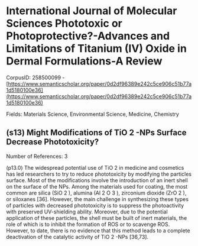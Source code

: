 # International Journal of Molecular Sciences Phototoxic or Photoprotective?-Advances and Limitations of Titanium (IV) Oxide in Dermal Formulations-A Review

CorpusID: 258500099 - [https://www.semanticscholar.org/paper/0d2df96389e242c5ce906c51b77a1d5180100e36](https://www.semanticscholar.org/paper/0d2df96389e242c5ce906c51b77a1d5180100e36)

Fields: Materials Science, Environmental Science, Medicine, Chemistry

## (s13) Might Modifications of TiO 2 -NPs Surface Decrease Phototoxicity?
Number of References: 3

(p13.0) The widespread potential use of TiO 2 in medicine and cosmetics has led researchers to try to reduce phototoxicity by modifying the particles surface. Most of the modifications involve the introduction of an inert shell on the surface of the NPs. Among the materials used for coating, the most common are silica (SiO 2 ), alumina (Al 2 O 3 ), zirconium dioxide (ZrO 2 ), or siloxanes [36]. However, the main challenge in synthesizing these types of particles with decreased phototoxicity is to suppress the photoactivity with preserved UV-shielding ability. Moreover, due to the potential application of these particles, the shell must be built of inert materials, the role of which is to inhibit the formation of ROS or to scavenge ROS. However, to date, there is no evidence that this method leads to a complete deactivation of the catalytic activity of TiO 2 -NPs [36,73].
